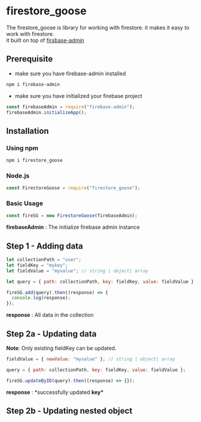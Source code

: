 # firestore_goose

The firestore_goose is library for working with firestore. it makes it easy to work with firestore.<br>
it built on top of [firsbase-admin](https://www.npmjs.com/package/firebase-admin)

## Prerequisite

- make sure you have firebase-admin installed

```bash
npm i firebase-admin
```

- make sure you have initialized your firebase project

```js
const firebaseAdmin = require("firebase-admin");
firebaseAdmin.initializeApp();
```

## Installation

### Using npm

```bash
npm i firestore_goose
```

### Node.js

```js
const FirestoreGoose = require("firestore_goose");
```

### Basic Usage

```js
const fireSG = new FirestoreGoose(firebaseAdmin);
```

**firebaseAdmin** : The initialize firebase admin instance

## Step 1 - Adding data

```js
let collectionPath = "user";
let fieldKey = "mykey";
let fieldValue = "myvalue"; // string | object| array

let query = { path: collectionPath, key: fieldKey, value: fieldValue };

fireSG.add(query).then((response) => {
  console.log(response);
});
```

**response** : All data in the collection

## Step 2a - Updating data

**Note**: Only existing fieldKey can be updated.

```js
fieldValue = { newValue: "myvalue" }; // string | object| array

query = { path: collectionPath, key: fieldKey, value: fieldValue };

fireSG.updateByID(query).then((response) => {});
```

**response** : \*successfully updated **key\***

## Step 2b - Updating nested object

```js

```
